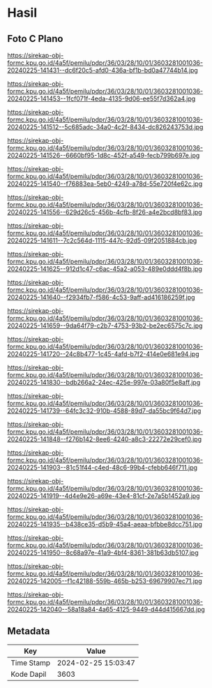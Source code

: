 # Hasil

## Foto C Plano

https://sirekap-obj-formc.kpu.go.id/4a5f/pemilu/pdpr/36/03/28/10/01/3603281001036-20240225-141431--dc6f20c5-afd0-436a-bf1b-bd0a47744b14.jpg

https://sirekap-obj-formc.kpu.go.id/4a5f/pemilu/pdpr/36/03/28/10/01/3603281001036-20240225-141453--1fcf071f-4eda-4135-9d06-ee55f7d362a4.jpg

https://sirekap-obj-formc.kpu.go.id/4a5f/pemilu/pdpr/36/03/28/10/01/3603281001036-20240225-141512--5c685adc-34a0-4c2f-8434-dc826243753d.jpg

https://sirekap-obj-formc.kpu.go.id/4a5f/pemilu/pdpr/36/03/28/10/01/3603281001036-20240225-141526--6660bf95-1d8c-452f-a549-fecb799b697e.jpg

https://sirekap-obj-formc.kpu.go.id/4a5f/pemilu/pdpr/36/03/28/10/01/3603281001036-20240225-141540--f76883ea-5eb0-4249-a78d-55e720f4e62c.jpg

https://sirekap-obj-formc.kpu.go.id/4a5f/pemilu/pdpr/36/03/28/10/01/3603281001036-20240225-141556--629d26c5-456b-4cfb-8f26-a4e2bcd8bf83.jpg

https://sirekap-obj-formc.kpu.go.id/4a5f/pemilu/pdpr/36/03/28/10/01/3603281001036-20240225-141611--7c2c564d-1115-447c-92d5-09f2051884cb.jpg

https://sirekap-obj-formc.kpu.go.id/4a5f/pemilu/pdpr/36/03/28/10/01/3603281001036-20240225-141625--912d1c47-c6ac-45a2-a053-489e0ddd4f8b.jpg

https://sirekap-obj-formc.kpu.go.id/4a5f/pemilu/pdpr/36/03/28/10/01/3603281001036-20240225-141640--f2934fb7-f586-4c53-9aff-ad416186259f.jpg

https://sirekap-obj-formc.kpu.go.id/4a5f/pemilu/pdpr/36/03/28/10/01/3603281001036-20240225-141659--9da64f79-c2b7-4753-93b2-be2ec6575c7c.jpg

https://sirekap-obj-formc.kpu.go.id/4a5f/pemilu/pdpr/36/03/28/10/01/3603281001036-20240225-141720--24c8b477-1c45-4afd-b7f2-414e0e681e94.jpg

https://sirekap-obj-formc.kpu.go.id/4a5f/pemilu/pdpr/36/03/28/10/01/3603281001036-20240225-141830--bdb266a2-24ec-425e-997e-03a80f5e8aff.jpg

https://sirekap-obj-formc.kpu.go.id/4a5f/pemilu/pdpr/36/03/28/10/01/3603281001036-20240225-141739--64fc3c32-910b-4588-89d7-da55bc9f64d7.jpg

https://sirekap-obj-formc.kpu.go.id/4a5f/pemilu/pdpr/36/03/28/10/01/3603281001036-20240225-141848--f276b142-8ee6-4240-a8c3-22272e29cef0.jpg

https://sirekap-obj-formc.kpu.go.id/4a5f/pemilu/pdpr/36/03/28/10/01/3603281001036-20240225-141903--81c51f44-c4ed-48c6-99b4-cfebb646f711.jpg

https://sirekap-obj-formc.kpu.go.id/4a5f/pemilu/pdpr/36/03/28/10/01/3603281001036-20240225-141919--4d4e9e26-a69e-43e4-81cf-2e7a5b1452a9.jpg

https://sirekap-obj-formc.kpu.go.id/4a5f/pemilu/pdpr/36/03/28/10/01/3603281001036-20240225-141935--b438ce35-d5b9-45a4-aeaa-bfbbe8dcc751.jpg

https://sirekap-obj-formc.kpu.go.id/4a5f/pemilu/pdpr/36/03/28/10/01/3603281001036-20240225-141950--8c68a97e-41a9-4bf4-8361-381b63db5107.jpg

https://sirekap-obj-formc.kpu.go.id/4a5f/pemilu/pdpr/36/03/28/10/01/3603281001036-20240225-142005--f1c42188-559b-465b-b253-69679907ec71.jpg

https://sirekap-obj-formc.kpu.go.id/4a5f/pemilu/pdpr/36/03/28/10/01/3603281001036-20240225-142040--58a18a84-4a65-4125-9449-d44d415667dd.jpg


## Metadata

| Key        | Value               |
| ---------- | ------------------- |
| Time Stamp | 2024-02-25 15:03:47 |
| Kode Dapil | 3603                |



